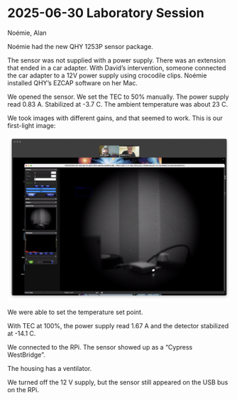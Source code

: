 # 2025-06-30 Laboratory Session

Noémie, Alan

Noémie had the new QHY 1253P sensor package.

The sensor was not supplied with a power supply. There was an extension that ended in a car adapter. With David’s intervention, someone connected the car adapter to a 12V power supply using crocodile clips.
Noémie installed QHY’s EZCAP software on her Mac.

We opened the sensor. We set the TEC to 50% manually. The power supply read 0.83 A. Stabilized at -3.7 C. The ambient temperature was about 23 C.

We took images with different gains, and that seemed to work. This is our first-light image:

![First-light image with the TEQUILA sensor](2025-06-30%20First%20Light.png "First Light")

We were able to set the temperature set point.

With TEC at 100%, the power supply read 1.67 A and the detector stabilized at -14.1 C.

We connected to the RPi. The sensor showed up as a “Cypress WestBridge”.

The housing has a ventilator.

We turned off the 12 V supply, but the sensor still appeared on the USB bus on the RPi.
